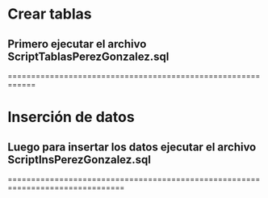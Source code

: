 # Crear tablas

## Primero ejecutar el archivo ScriptTablasPerezGonzalez.sql
============================================================


# Inserción de datos

## Luego para insertar los datos ejecutar el archivo ScriptInsPerezGonzalez.sql
===============================================================================
